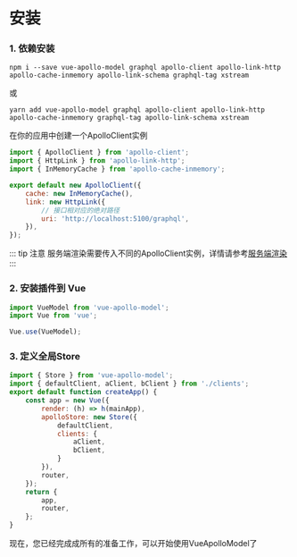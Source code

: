 # 安装

### 1. 依赖安装
```shell
npm i --save vue-apollo-model graphql apollo-client apollo-link-http apollo-cache-inmemory apollo-link-schema graphql-tag xstream
```
或
```shell
yarn add vue-apollo-model graphql apollo-client apollo-link-http apollo-cache-inmemory graphql-tag apollo-link-schema xstream
```

在你的应用中创建一个ApolloClient实例

```javascript
import { ApolloClient } from 'apollo-client';
import { HttpLink } from 'apollo-link-http';
import { InMemoryCache } from 'apollo-cache-inmemory';

export default new ApolloClient({
    cache: new InMemoryCache(),
    link: new HttpLink({
        // 接口相对应的绝对路径
        uri: 'http://localhost:5100/graphql',
    }),
});
```
::: tip 注意
服务端渲染需要传入不同的ApolloClient实例，详情请参考[服务端渲染](./server-side-render.md)
:::


### 2. 安装插件到 Vue

```javascript
import VueModel from 'vue-apollo-model';
import Vue from 'vue';

Vue.use(VueModel);
```

### 3. 定义全局Store
```javascript
import { Store } from 'vue-apollo-model';
import { defaultClient, aClient, bClient } from './clients';
export default function createApp() {
    const app = new Vue({
        render: (h) => h(mainApp),
        apolloStore: new Store({
            defaultClient,
            clients: {
                aClient,
                bClient,
            }
        }),
        router,
    });
    return {
        app,
        router,
    };
}

```

现在，您已经完成成所有的准备工作，可以开始使用VueApolloModel了
